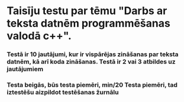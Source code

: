 # Taisīju testu par tēmu "Darbs ar teksta datnēm programmēšanas valodā c++".

### Testā ir 10 jautājumi, kur ir vispārējas zināšanas par teksta datnēm, kā arī koda zināšanas. Testā ir 2 vai 3 atbildes uz jautājumiem

### Testa beigās, būs testa piemēri, min/20 Testa piemēri, tad iztestēšu aizpildot testēšanas žurnālu
